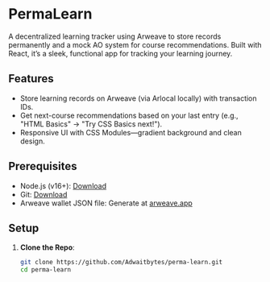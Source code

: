 # PermaLearn

A decentralized learning tracker using Arweave to store records permanently and a mock AO system for course recommendations. Built with React, it’s a sleek, functional app for tracking your learning journey.

## Features
- Store learning records on Arweave (via Arlocal locally) with transaction IDs.
- Get next-course recommendations based on your last entry (e.g., "HTML Basics" → "Try CSS Basics next!").
- Responsive UI with CSS Modules—gradient background and clean design.

## Prerequisites
- Node.js (v16+): [Download](https://nodejs.org/)
- Git: [Download](https://git-scm.com/)
- Arweave wallet JSON file: Generate at [arweave.app](https://arweave.app/)

## Setup
1. **Clone the Repo**:
   ```bash
   git clone https://github.com/Adwaitbytes/perma-learn.git
   cd perma-learn

